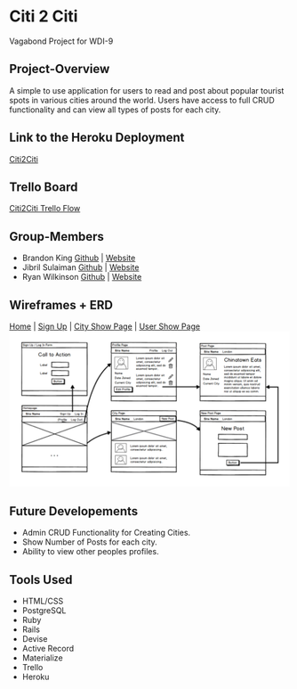 # Citi 2 Citi
Vagabond Project for WDI-9

## Project-Overview

A simple to use application for users to read and post about popular tourist spots in various cities around the world. Users have access to full CRUD functionality and can view all types of posts for each city.

## Link to the Heroku Deployment
[Citi2Citi](https://citi2citi.herokuapp.com/)

## Trello Board
[Citi2Citi Trello Flow](https://trello.com/b/IaBCp5Pv/vagabond-city2city)

## Group-Members
- Brandon King
	[Github](https://github.com/brandonking7) |
	[Website]()
- Jibril Sulaiman
	[Github](https://github.com/datdudejibril) |
	[Website](http://jibrilsulaiman.com/)
- Ryan Wilkinson
	[Github](https://github.com/Ryan-Wilkinson) |
	[Website](http://lazer-lizards-86830.bitballoon.com/)

## Wireframes + ERD
  [Home](https://i.gyazo.com/4f6228ecd9e0bd9af7bf083503c3a63f.png) |
  [Sign Up](https://i.gyazo.com/ca25590996ff8dfb37d3c7174fb157c4.png) |
  [City Show Page](https://i.gyazo.com/1d14b04a16c35a1b22aeead87f46c065.png) |
  [User Show Page](https://i.gyazo.com/baa520f7d1913c7a4e7765103c3bb2dc.png)
  ![ERD](https://raw.githubusercontent.com/ATL-WDI-Exercises/project-vagabond/master/wireframes.png)

## Future Developements
- Admin CRUD Functionality for Creating Cities.
- Show Number of Posts for each city.
- Ability to view other peoples profiles.

## Tools Used
- HTML/CSS
- PostgreSQL
- Ruby
- Rails
- Devise
- Active Record
- Materialize
- Trello
- Heroku
